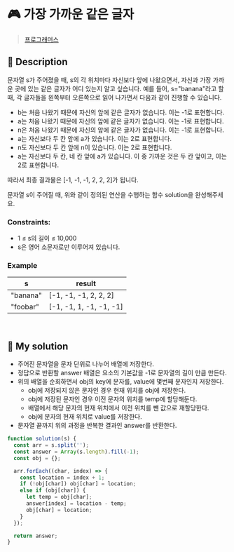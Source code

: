 # 🎮 가장 가까운 같은 글자

> [프로그래머스](https://school.programmers.co.kr/learn/courses/30/lessons/142086)

## 📌 Description

문자열 s가 주어졌을 때, s의 각 위치마다 자신보다 앞에 나왔으면서, 자신과 가장 가까운 곳에 있는 같은 글자가 어디 있는지 알고 싶습니다.
예를 들어, s="banana"라고 할 때, 각 글자들을 왼쪽부터 오른쪽으로 읽어 나가면서 다음과 같이 진행할 수 있습니다.

- b는 처음 나왔기 때문에 자신의 앞에 같은 글자가 없습니다. 이는 -1로 표현합니다.
- a는 처음 나왔기 때문에 자신의 앞에 같은 글자가 없습니다. 이는 -1로 표현합니다.
- n은 처음 나왔기 때문에 자신의 앞에 같은 글자가 없습니다. 이는 -1로 표현합니다.
- a는 자신보다 두 칸 앞에 a가 있습니다. 이는 2로 표현합니다.
- n도 자신보다 두 칸 앞에 n이 있습니다. 이는 2로 표현합니다.
- a는 자신보다 두 칸, 네 칸 앞에 a가 있습니다. 이 중 가까운 것은 두 칸 앞이고, 이는 2로 표현합니다.

따라서 최종 결과물은 [-1, -1, -1, 2, 2, 2]가 됩니다.

문자열 s이 주어질 때, 위와 같이 정의된 연산을 수행하는 함수 solution을 완성해주세요.

### Constraints:

- 1 ≤ s의 길이 ≤ 10,000
- s은 영어 소문자로만 이루어져 있습니다.

### Example

| s        | result                  |
| -------- | ----------------------- |
| "banana" | [-1, -1, -1, 2, 2, 2]   |
| "foobar" | [-1, -1, 1, -1, -1, -1] |

<br />

## 📌 My solution

- 주어진 문자열을 문자 단위로 나누어 배열에 저장한다.
- 정답으로 반환할 answer 배열은 요소의 기본값을 -1로 문자열의 길이 만큼 만든다.
- 위의 배열을 순회하면서 obj의 key에 문자를, value에 몇번째 문자인지 저장한다.
  - obj에 저장되지 않은 문자인 경우 현재 위치를 obj에 저장한다.
  - obj에 저장된 문자인 경우 이전 문자의 위치를 temp에 할당해둔다.
  - 배열에서 해당 문자의 현재 위치에서 이전 위치를 뺀 값으로 재할당한다.
  - obj에 문자의 현재 위치로 value를 저장한다.
- 문자열 끝까지 위의 과정을 반복한 결과인 answer를 반환한다.

```js
function solution(s) {
  const arr = s.split('');
  const answer = Array(s.length).fill(-1);
  const obj = {};

  arr.forEach((char, index) => {
    const location = index + 1;
    if (!obj[char]) obj[char] = location;
    else if (obj[char]) {
      let temp = obj[char];
      answer[index] = location - temp;
      obj[char] = location;
    }
  });

  return answer;
}
```
